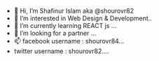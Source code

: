 - 👋 Hi, I’m Shafinur Islam aka @shourovr82
- 👀 I’m interested in Web Design & Development..
- 🌱 I’m currently learning REACT js ...
- 💞️ I’m looking for a partner ...
- 📫 facebook username : shourovr84...
-  twitter username : shourovr82....

<!---
shourovr82/shourovr82 is a ✨ special ✨ repository because its `README.md` (this file) appears on your GitHub profile.
You can click the Preview link to take a look at your changes.
--->
